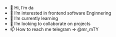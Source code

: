 - 👋 Hi, I’m da
- 👀 I’m interested in  frontend software Enginnering
- 🌱 I’m currently learning 
- 💞️ I’m looking to collaborate on projects
- 📫 How to reach me telegram => @mr_mTY

<!---
da2du/da2du is a ✨ special ✨ repository because its `README.md` (this file) appears on your GitHub profile.
You can click the Preview link to take a look at your changes.
--->

